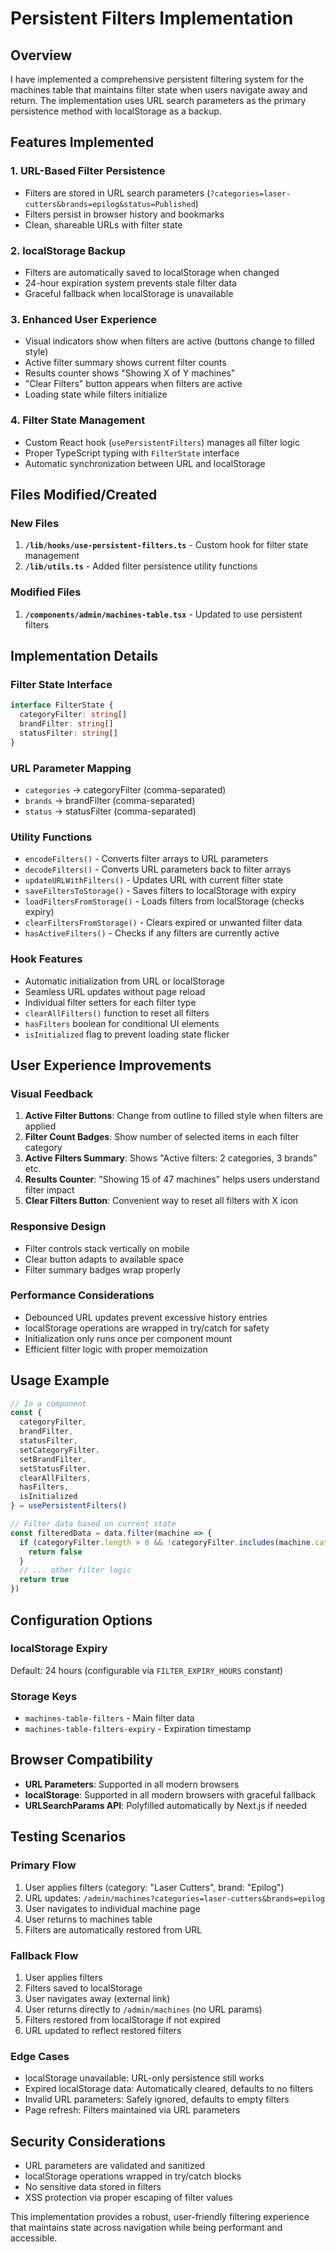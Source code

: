 # Persistent Filters Implementation

## Overview

I have implemented a comprehensive persistent filtering system for the machines table that maintains filter state when users navigate away and return. The implementation uses URL search parameters as the primary persistence method with localStorage as a backup.

## Features Implemented

### 1. URL-Based Filter Persistence
- Filters are stored in URL search parameters (`?categories=laser-cutters&brands=epilog&status=Published`)
- Filters persist in browser history and bookmarks
- Clean, shareable URLs with filter state

### 2. localStorage Backup
- Filters are automatically saved to localStorage when changed
- 24-hour expiration system prevents stale filter data
- Graceful fallback when localStorage is unavailable

### 3. Enhanced User Experience
- Visual indicators show when filters are active (buttons change to filled style)
- Active filter summary shows current filter counts
- Results counter shows "Showing X of Y machines"
- "Clear Filters" button appears when filters are active
- Loading state while filters initialize

### 4. Filter State Management
- Custom React hook (`usePersistentFilters`) manages all filter logic
- Proper TypeScript typing with `FilterState` interface
- Automatic synchronization between URL and localStorage

## Files Modified/Created

### New Files
1. **`/lib/hooks/use-persistent-filters.ts`** - Custom hook for filter state management
2. **`/lib/utils.ts`** - Added filter persistence utility functions

### Modified Files
1. **`/components/admin/machines-table.tsx`** - Updated to use persistent filters

## Implementation Details

### Filter State Interface
```typescript
interface FilterState {
  categoryFilter: string[]
  brandFilter: string[]
  statusFilter: string[]
}
```

### URL Parameter Mapping
- `categories` → categoryFilter (comma-separated)
- `brands` → brandFilter (comma-separated)  
- `status` → statusFilter (comma-separated)

### Utility Functions
- `encodeFilters()` - Converts filter arrays to URL parameters
- `decodeFilters()` - Converts URL parameters back to filter arrays
- `updateURLWithFilters()` - Updates URL with current filter state
- `saveFiltersToStorage()` - Saves filters to localStorage with expiry
- `loadFiltersFromStorage()` - Loads filters from localStorage (checks expiry)
- `clearFiltersFromStorage()` - Clears expired or unwanted filter data
- `hasActiveFilters()` - Checks if any filters are currently active

### Hook Features
- Automatic initialization from URL or localStorage
- Seamless URL updates without page reload
- Individual filter setters for each filter type
- `clearAllFilters()` function to reset all filters
- `hasFilters` boolean for conditional UI elements
- `isInitialized` flag to prevent loading state flicker

## User Experience Improvements

### Visual Feedback
1. **Active Filter Buttons**: Change from outline to filled style when filters are applied
2. **Filter Count Badges**: Show number of selected items in each filter category
3. **Active Filters Summary**: Shows "Active filters: 2 categories, 3 brands" etc.
4. **Results Counter**: "Showing 15 of 47 machines" helps users understand filter impact
5. **Clear Filters Button**: Convenient way to reset all filters with X icon

### Responsive Design
- Filter controls stack vertically on mobile
- Clear button adapts to available space
- Filter summary badges wrap properly

### Performance Considerations
- Debounced URL updates prevent excessive history entries
- localStorage operations are wrapped in try/catch for safety
- Initialization only runs once per component mount
- Efficient filter logic with proper memoization

## Usage Example

```typescript
// In a component
const {
  categoryFilter,
  brandFilter,
  statusFilter,
  setCategoryFilter,
  setBrandFilter, 
  setStatusFilter,
  clearAllFilters,
  hasFilters,
  isInitialized
} = usePersistentFilters()

// Filter data based on current state
const filteredData = data.filter(machine => {
  if (categoryFilter.length > 0 && !categoryFilter.includes(machine.category)) {
    return false
  }
  // ... other filter logic
  return true
})
```

## Configuration Options

### localStorage Expiry
Default: 24 hours (configurable via `FILTER_EXPIRY_HOURS` constant)

### Storage Keys
- `machines-table-filters` - Main filter data
- `machines-table-filters-expiry` - Expiration timestamp

## Browser Compatibility

- **URL Parameters**: Supported in all modern browsers
- **localStorage**: Supported in all modern browsers with graceful fallback
- **URLSearchParams API**: Polyfilled automatically by Next.js if needed

## Testing Scenarios

### Primary Flow
1. User applies filters (category: "Laser Cutters", brand: "Epilog") 
2. URL updates: `/admin/machines?categories=laser-cutters&brands=epilog`
3. User navigates to individual machine page
4. User returns to machines table
5. Filters are automatically restored from URL

### Fallback Flow  
1. User applies filters
2. Filters saved to localStorage
3. User navigates away (external link)
4. User returns directly to `/admin/machines` (no URL params)
5. Filters restored from localStorage if not expired
6. URL updated to reflect restored filters

### Edge Cases
- localStorage unavailable: URL-only persistence still works
- Expired localStorage data: Automatically cleared, defaults to no filters  
- Invalid URL parameters: Safely ignored, defaults to empty filters
- Page refresh: Filters maintained via URL parameters

## Security Considerations

- URL parameters are validated and sanitized
- localStorage operations wrapped in try/catch blocks
- No sensitive data stored in filters
- XSS protection via proper escaping of filter values

This implementation provides a robust, user-friendly filtering experience that maintains state across navigation while being performant and accessible.